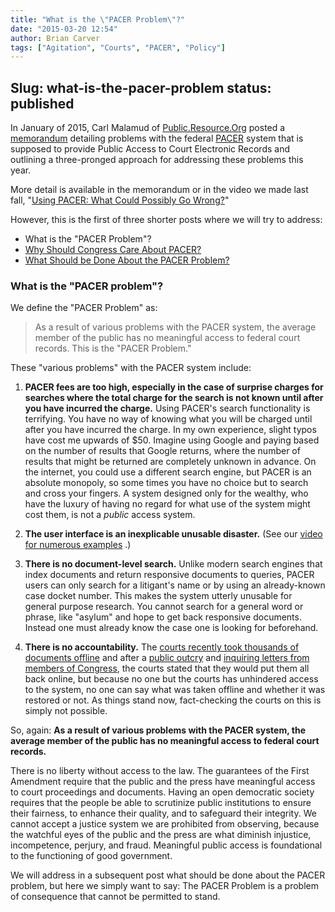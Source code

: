 ```yaml
---
title: "What is the \"PACER Problem\"?"
date: "2015-03-20 12:54"
author: Brian Carver
tags: ["Agitation", "Courts", "PACER", "Policy"]
---
```

Slug: what-is-the-pacer-problem
status: published
---

In January of 2015, Carl Malamud of [Public.Resource.Org](https://public.resource.org) posted a [memorandum](https://yo.yourhonor.org/) detailing problems with the federal [PACER](https://www.pacer.gov/) system that is supposed to provide Public Access to Court Electronic Records and outlining a three-pronged approach for addressing these problems this year.

More detail is available in the memorandum or in the video we made last fall, "[Using PACER: What Could Possibly Go Wrong?]({filename}/using-pacer-vid.md)"

However, this is the first of three shorter posts where we will try to address:

-   What is the "PACER Problem"?
-   [Why Should Congress Care About PACER?](/2015/03/23/why-should-congress-care-about-pacer/)
-   [What Should be Done About the PACER Problem?](/2015/03/24/what-should-be-done-about-the-pacer-problem/)


### What is the "PACER problem"?

We define the "PACER Problem" as:

> As a result of various problems with the PACER system, the average member of the public has no meaningful access to federal court records. This is the "PACER Problem."

These "various problems" with the PACER system include:

1.  **PACER fees are too high, especially in the case of surprise charges for searches where the total charge for the search is not known until after you have incurred the charge.** Using PACER's search functionality is terrifying. You have no way of knowing what you will be charged until after you have incurred the charge. In my own experience, slight typos have cost me upwards of $50. Imagine using Google and paying based on the number of results that Google returns, where the number of results that might be returned are completely unknown in advance. On the internet, you could use a different search engine, but PACER is an absolute monopoly, so some times you have no choice but to search and cross your fingers. A system designed only for the wealthy, who have the luxury of having no regard for what use of the system might cost them, is not a *public* access system.

2.  **The user interface is an inexplicable unusable disaster.** (See our [video for numerous examples](https://www.youtube.com/watch?v=HA4Z9LEJSBw) .)

3.  **There is no document-level search.** Unlike modern search engines that index documents and return responsive documents to queries, PACER users can only search for a litigant's name or by using an already-known case docket number. This makes the system utterly unusable for general purpose research. You cannot search for a general word or phrase, like "asylum" and hope to get back responsive documents. Instead one must already know the case one is looking for beforehand.

4.  **There is no accountability.** The [courts recently took thousands of documents offline](/2014/08/28/the-importance-of-backups/) and after a [public outcry](/2014/08/27/free-law-project-joins-request-for-access-to-offline-pacer-documents/) and [inquiring letters from members of Congress](/2014/09/16/senator-leahy-wants-pacer-documents-back-online/), the courts stated that they would put them all back online, but because no one but the courts has unhindered access to the system, no one can say what was taken offline and whether it was restored or not. As things stand now, fact-checking the courts on this is simply not possible.

So, again: **As a result of various problems with the PACER system, the average member of the public has no meaningful access to federal court records.**

There is no liberty without access to the law. The guarantees of the First Amendment require that the public and the press have meaningful access to court proceedings and documents. Having an open democratic society requires that the people be able to scrutinize public institutions to ensure their fairness, to enhance their quality, and to safeguard their integrity. We cannot accept a justice system we are prohibited from observing, because the watchful eyes of the public and the press are what diminish injustice, incompetence, perjury, and fraud. Meaningful public access is foundational to the functioning of good government.

We will address in a subsequent post what should be done about the PACER problem, but here we simply want to say: The PACER Problem is a problem of consequence that cannot be permitted to stand.
